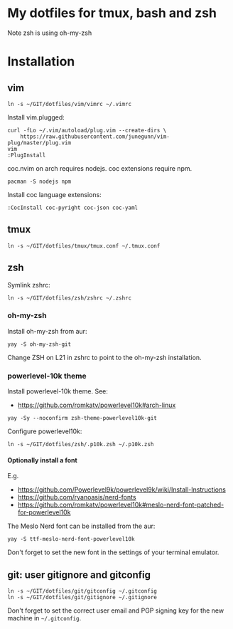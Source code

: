 # My dotfiles for tmux, bash and zsh
Note zsh is using oh-my-zsh

# Installation
## vim
```
ln -s ~/GIT/dotfiles/vim/vimrc ~/.vimrc
```

Install vim.plugged:
```
curl -fLo ~/.vim/autoload/plug.vim --create-dirs \
    https://raw.githubusercontent.com/junegunn/vim-plug/master/plug.vim
vim
:PlugInstall
```

coc.nvim on arch requires nodejs. coc extensions require npm.
```
pacman -S nodejs npm
```

Install coc language extensions:
```
:CocInstall coc-pyright coc-json coc-yaml
```

## tmux
```
ln -s ~/GIT/dotfiles/tmux/tmux.conf ~/.tmux.conf
```

## zsh
Symlink zshrc:
```
ln -s ~/GIT/dotfiles/zsh/zshrc ~/.zshrc
```

### oh-my-zsh
Install oh-my-zsh from aur:
```
yay -S oh-my-zsh-git
```
Change ZSH on L21 in zshrc to point to the oh-my-zsh installation.

### powerlevel-10k theme
Install powerlevel-10k theme. See:
* https://github.com/romkatv/powerlevel10k#arch-linux
```
yay -Sy --noconfirm zsh-theme-powerlevel10k-git
```

Configure powerlevel10k:
```
ln -s ~/GIT/dotfiles/zsh/.p10k.zsh ~/.p10k.zsh
```
#### Optionally install a font
E.g.
* https://github.com/Powerlevel9k/powerlevel9k/wiki/Install-Instructions
* https://github.com/ryanoasis/nerd-fonts
* https://github.com/romkatv/powerlevel10k#meslo-nerd-font-patched-for-powerlevel10k

The Meslo Nerd font can be installed from the aur:
```
yay -S ttf-meslo-nerd-font-powerlevel10k
```

Don't forget to set the new font in the settings of your terminal emulator.

## git: user gitignore and gitconfig
```
ln -s ~/GIT/dotfiles/git/gitconfig ~/.gitconfig
ln -s ~/GIT/dotfiles/git/gitignore ~/.gitignore
```

Don't forget to set the correct user email and PGP signing key for the new
machine in `~/.gitconfig`.
